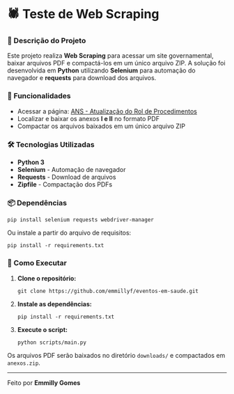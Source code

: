 <!DOCTYPE html>
<html lang="pt">
<head>
    <meta charset="UTF-8">
    <meta name="viewport" content="width=device-width, initial-scale=1.0">
    <meta name="description" content="Projeto de Web Scraping para baixar e compactar PDFs de um site governamental.">
</head>
<body>
    <h1>🕷️ Teste de Web Scraping</h1>
    
   <h3>📌 Descrição do Projeto</h3>
 <p>Este projeto realiza <strong>Web Scraping</strong> para acessar um site governamental, baixar arquivos PDF e compactá-los em um único arquivo ZIP. A solução foi desenvolvida em <strong>Python</strong> utilizando <strong>Selenium</strong> para automação do navegador e <strong>requests</strong> para download dos arquivos.</p>
    
   <h3>🚀 Funcionalidades</h3>
<ul>
<li>Acessar a página: <a href="https://www.gov.br/ans/pt-br/acesso-a-informacao/participacao-da-sociedade/atualizacao-do-rol-de-procedimentos" target="_blank">ANS - Atualização
        do Rol de Procedimentos</a></li>
   <li>Localizar e baixar os anexos <strong>I e II</strong> no formato PDF</li>
   <li>Compactar os arquivos baixados em um único arquivo ZIP</li>
</ul>

<h3>🛠️ Tecnologias Utilizadas</h3>
<ul>
<li><strong>Python 3</strong></li>        
<li><strong>Selenium</strong> - Automação de navegador</li>
<li><strong>Requests</strong> - Download de arquivos</li>
 <li><strong>Zipfile</strong> - Compactação dos PDFs</li>
</ul>

<h3>📦 Dependências</h3>
<pre><code>pip install selenium requests webdriver-manager</code></pre>
<p>Ou instale a partir do arquivo de requisitos:</p>
<pre><code>pip install -r requirements.txt</code></pre>

<h3>📖 Como Executar</h3>
    <ol>
        <li><strong>Clone o repositório:</strong></li>
      <pre><code>git clone https://github.com/emmillyf/eventos-em-saude.git
</code></pre>
        <li><strong>Instale as dependências:</strong></li>
        <pre><code>pip install -r requirements.txt</code></pre>
        <li><strong>Execute o script:</strong></li>
        <pre><code>python scripts/main.py</code></pre>
    </ol>
    <p>Os arquivos PDF serão baixados no diretório <code>downloads/</code> e compactados em <code>anexos.zip</code>.</p>

 <hr>
<p>Feito por <strong>Emmilly Gomes</strong></p>
</body>
</html>
